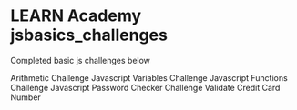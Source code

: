 # LEARN Academy jsbasics_challenges

Completed basic js challenges below

Arithmetic Challenge
Javascript Variables Challenge 
Javascript Functions Challenge 
Javascript Password Checker Challenge 
Validate Credit Card Number


